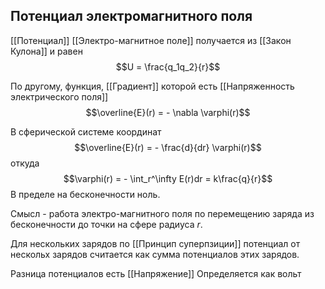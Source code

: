 ## Потенциал электромагнитного поля
[[Потенциал]] [[Электро-магнитное поле]] получается из [[Закон Кулона]] и равен
$$U = \frac{q_1q_2}{r}$$

По другому, функция, [[Градиент]] которой есть [[Напряженность электрического поля]]
$$\overline{E}(r) = - \nabla \varphi(r)$$

В сферической системе координат $$\overline{E}(r) = - \frac{d}{dr} \varphi(r)$$
откуда $$\varphi(r) = - \int_r^\infty E(r)dr = k\frac{q}{r}$$
В пределе на бесконечности ноль.

Смысл - работа электро-магнитного поля по перемещению заряда из бесконечности до точки на сфере радиуса $r$. 

Для нескольких зарядов по [[Принцип суперпзиции]] потенциал от нескольх зарядов считается как сумма потенциалов этих зарядов.

Разница потенциалов есть [[Напряжение]]
Определяется как вольт